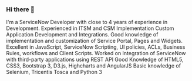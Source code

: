 ### Hi there 👋

<!--
**harishankert/harishankert** is a ✨ _special_ ✨ repository because its `README.md` (this file) appears on your GitHub profile.

Here are some ideas to get you started:

- 🔭 I’m currently working on ...
- 🌱 I’m currently learning ...
- 👯 I’m looking to collaborate on ...
- 🤔 I’m looking for help with ...
- 💬 Ask me about ...
- 📫 How to reach me: ...
- 😄 Pronouns: ...
- ⚡ Fun fact: ...
-->


I'm a ServiceNow Developer with close to 4 years of experience in Development. Experienced in ITSM and CSM Implementation Custom Application Development and Integrations. Good knowledge of implementation and customization of Service Portal, Pages and Widgets. Excellent in JavaScript, ServiceNow Scripting, UI policies, ACLs, Business Rules, workflows and Client Scripts. Worked on Integration of ServiceNow with third-party applications using REST API Good Knowledge of HTML5, CSS3, Bootstrap 3, D3.js, Highcharts and AngularJS Basic knowledge of Selenium, Tricentis Tosca and Python 3
